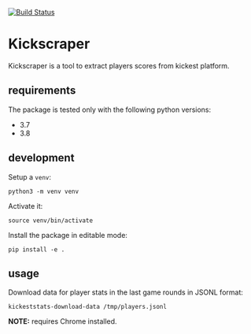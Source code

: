 [![Build Status](https://travis-ci.com/antimaLinux/kickscraper.svg?branch=develop)](https://travis-ci.com/antimaLinux/kickscraper)
# Kickscraper

Kickscraper is a tool to extract players scores from kickest platform.

## requirements

The package is tested only with the following python versions:

- 3.7
- 3.8

## development

Setup a `venv`:

```console
python3 -m venv venv
```

Activate it:

```console
source venv/bin/activate
```

Install the package in editable mode:

```console
pip install -e .
```

## usage

Download data for player stats in the last game rounds in JSONL format:

```console
kickeststats-download-data /tmp/players.jsonl
```

**NOTE:** requires Chrome installed.
